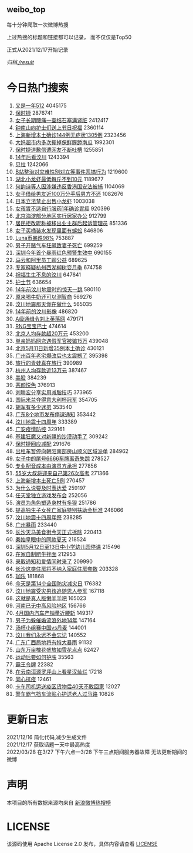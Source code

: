 weibo_top  
---
每十分钟爬取一次微博热搜  

上过热搜的标题和链接都可以记录， 而不仅仅是Top50

正式从2021/12/17开始记录  

*归档[./result](./result/)*

# 今日热门搜索  
1. [又是一年512](https://s.weibo.com//weibo?q=%23%E5%8F%88%E6%98%AF%E4%B8%80%E5%B9%B4512%23&Refer=top) 4045175
2. [保时捷](https://s.weibo.com//weibo?q=%23%E4%BF%9D%E6%97%B6%E6%8D%B7%23&Refer=top) 2876741
3. [女子长期腰痛一查结石塞满肾脏](https://s.weibo.com//weibo?q=%23%E5%A5%B3%E5%AD%90%E9%95%BF%E6%9C%9F%E8%85%B0%E7%97%9B%E4%B8%80%E6%9F%A5%E7%BB%93%E7%9F%B3%E5%A1%9E%E6%BB%A1%E8%82%BE%E8%84%8F%23&Refer=top) 2412417
4. [钟南山向护士们送上节日祝福](https://s.weibo.com//weibo?q=%23%E9%92%9F%E5%8D%97%E5%B1%B1%E5%90%91%E6%8A%A4%E5%A3%AB%E4%BB%AC%E9%80%81%E4%B8%8A%E8%8A%82%E6%97%A5%E7%A5%9D%E7%A6%8F%23&Refer=top) 2360114
5. [上海新增本土确诊144例无症状1305例](https://s.weibo.com//weibo?q=%23%E4%B8%8A%E6%B5%B7%E6%96%B0%E5%A2%9E%E6%9C%AC%E5%9C%9F%E7%A1%AE%E8%AF%8A144%E4%BE%8B%E6%97%A0%E7%97%87%E7%8A%B61305%E4%BE%8B%23&Refer=top) 2323456
6. [大妈超市内多次撕掉保鲜膜舔南瓜](https://s.weibo.com//weibo?q=%23%E5%A4%A7%E5%A6%88%E8%B6%85%E5%B8%82%E5%86%85%E5%A4%9A%E6%AC%A1%E6%92%95%E6%8E%89%E4%BF%9D%E9%B2%9C%E8%86%9C%E8%88%94%E5%8D%97%E7%93%9C%23&Refer=top) 1992301
7. [保时捷道歉信遭网友不断吐槽](https://s.weibo.com//weibo?q=%23%E4%BF%9D%E6%97%B6%E6%8D%B7%E9%81%93%E6%AD%89%E4%BF%A1%E9%81%AD%E7%BD%91%E5%8F%8B%E4%B8%8D%E6%96%AD%E5%90%90%E6%A7%BD%23&Refer=top) 1255851
8. [14年后看汶川](https://s.weibo.com//weibo?q=%2314%E5%B9%B4%E5%90%8E%E7%9C%8B%E6%B1%B6%E5%B7%9D%23&Refer=top) 1243394
9. [贝拉](https://s.weibo.com//weibo?q=%E8%B4%9D%E6%8B%89&Refer=top) 1242066
10. [B站整治对灾难性别对立等事件恶搞行为](https://s.weibo.com//weibo?q=%23B%E7%AB%99%E6%95%B4%E6%B2%BB%E5%AF%B9%E7%81%BE%E9%9A%BE%E6%80%A7%E5%88%AB%E5%AF%B9%E7%AB%8B%E7%AD%89%E4%BA%8B%E4%BB%B6%E6%81%B6%E6%90%9E%E8%A1%8C%E4%B8%BA%23&Refer=top) 1219600
11. [湖北小龙虾最低每斤不到10元](https://s.weibo.com//weibo?q=%23%E6%B9%96%E5%8C%97%E5%B0%8F%E9%BE%99%E8%99%BE%E6%9C%80%E4%BD%8E%E6%AF%8F%E6%96%A4%E4%B8%8D%E5%88%B010%E5%85%83%23&Refer=top) 1189677
12. [何韵诗等人因涉嫌违反香港国安法被捕](https://s.weibo.com//weibo?q=%23%E4%BD%95%E9%9F%B5%E8%AF%97%E7%AD%89%E4%BA%BA%E5%9B%A0%E6%B6%89%E5%AB%8C%E8%BF%9D%E5%8F%8D%E9%A6%99%E6%B8%AF%E5%9B%BD%E5%AE%89%E6%B3%95%E8%A2%AB%E6%8D%95%23&Refer=top) 1104069
13. [女子借给男友近100万分手后男方不还](https://s.weibo.com//weibo?q=%23%E5%A5%B3%E5%AD%90%E5%80%9F%E7%BB%99%E7%94%B7%E5%8F%8B%E8%BF%91100%E4%B8%87%E5%88%86%E6%89%8B%E5%90%8E%E7%94%B7%E6%96%B9%E4%B8%8D%E8%BF%98%23&Refer=top) 1082676
14. [日本立法禁止出售小龙虾](https://s.weibo.com//weibo?q=%23%E6%97%A5%E6%9C%AC%E7%AB%8B%E6%B3%95%E7%A6%81%E6%AD%A2%E5%87%BA%E5%94%AE%E5%B0%8F%E9%BE%99%E8%99%BE%23&Refer=top) 1003038
15. [女孩胃不适自行服药1年确诊胃癌](https://s.weibo.com//weibo?q=%23%E5%A5%B3%E5%AD%A9%E8%83%83%E4%B8%8D%E9%80%82%E8%87%AA%E8%A1%8C%E6%9C%8D%E8%8D%AF1%E5%B9%B4%E7%A1%AE%E8%AF%8A%E8%83%83%E7%99%8C%23&Refer=top) 920396
16. [北京海淀部分地区实行居家办公](https://s.weibo.com//weibo?q=%23%E5%8C%97%E4%BA%AC%E6%B5%B7%E6%B7%80%E9%83%A8%E5%88%86%E5%9C%B0%E5%8C%BA%E5%AE%9E%E8%A1%8C%E5%B1%85%E5%AE%B6%E5%8A%9E%E5%85%AC%23&Refer=top) 912799
17. [居民拒改昵称被移出业主群后起诉管理员](https://s.weibo.com//weibo?q=%23%E5%B1%85%E6%B0%91%E6%8B%92%E6%94%B9%E6%98%B5%E7%A7%B0%E8%A2%AB%E7%A7%BB%E5%87%BA%E4%B8%9A%E4%B8%BB%E7%BE%A4%E5%90%8E%E8%B5%B7%E8%AF%89%E7%AE%A1%E7%90%86%E5%91%98%23&Refer=top) 851336
18. [女子买桶装水发现里面有蜈蚣](https://s.weibo.com//weibo?q=%23%E5%A5%B3%E5%AD%90%E4%B9%B0%E6%A1%B6%E8%A3%85%E6%B0%B4%E5%8F%91%E7%8E%B0%E9%87%8C%E9%9D%A2%E6%9C%89%E8%9C%88%E8%9A%A3%23&Refer=top) 846806
19. [Luna币暴跌98%](https://s.weibo.com//weibo?q=%23Luna%E5%B8%81%E6%9A%B4%E8%B7%8C98%25%23&Refer=top) 753887
20. [男子开赌气车狂飙致妻子死亡](https://s.weibo.com//weibo?q=%23%E7%94%B7%E5%AD%90%E5%BC%80%E8%B5%8C%E6%B0%94%E8%BD%A6%E7%8B%82%E9%A3%99%E8%87%B4%E5%A6%BB%E5%AD%90%E6%AD%BB%E4%BA%A1%23&Refer=top) 699259
21. [深圳今年首个暴雨红色预警生效中](https://s.weibo.com//weibo?q=%23%E6%B7%B1%E5%9C%B3%E4%BB%8A%E5%B9%B4%E9%A6%96%E4%B8%AA%E6%9A%B4%E9%9B%A8%E7%BA%A2%E8%89%B2%E9%A2%84%E8%AD%A6%E7%94%9F%E6%95%88%E4%B8%AD%23&Refer=top) 690155
22. [马云和阿里员工聊公益](https://s.weibo.com//weibo?q=%23%E9%A9%AC%E4%BA%91%E5%92%8C%E9%98%BF%E9%87%8C%E5%91%98%E5%B7%A5%E8%81%8A%E5%85%AC%E7%9B%8A%23&Refer=top) 689625
23. [专家释疑杭州西湖柳树变月季](https://s.weibo.com//weibo?q=%23%E4%B8%93%E5%AE%B6%E9%87%8A%E7%96%91%E6%9D%AD%E5%B7%9E%E8%A5%BF%E6%B9%96%E6%9F%B3%E6%A0%91%E5%8F%98%E6%9C%88%E5%AD%A3%23&Refer=top) 674758
24. [祝福生生不息的汶川](https://s.weibo.com//weibo?q=%23%E7%A5%9D%E7%A6%8F%E7%94%9F%E7%94%9F%E4%B8%8D%E6%81%AF%E7%9A%84%E6%B1%B6%E5%B7%9D%23&Refer=top) 647641
25. [护士节](https://s.weibo.com//weibo?q=%23%E6%8A%A4%E5%A3%AB%E8%8A%82%23&Refer=top) 636654
26. [14年前汶川地震时的惊天一跳](https://s.weibo.com//weibo?q=%2314%E5%B9%B4%E5%89%8D%E6%B1%B6%E5%B7%9D%E5%9C%B0%E9%9C%87%E6%97%B6%E7%9A%84%E6%83%8A%E5%A4%A9%E4%B8%80%E8%B7%B3%23&Refer=top) 580110
27. [原来喝牛奶还可以测智商](https://s.weibo.com//weibo?q=%23%E5%8E%9F%E6%9D%A5%E5%96%9D%E7%89%9B%E5%A5%B6%E8%BF%98%E5%8F%AF%E4%BB%A5%E6%B5%8B%E6%99%BA%E5%95%86%23&Refer=top) 569276
28. [汶川地震那天你在做什么](https://s.weibo.com//weibo?q=%23%E6%B1%B6%E5%B7%9D%E5%9C%B0%E9%9C%87%E9%82%A3%E5%A4%A9%E4%BD%A0%E5%9C%A8%E5%81%9A%E4%BB%80%E4%B9%88%23&Refer=top) 565035
29. [14年前的汶川影像](https://s.weibo.com//weibo?q=%2314%E5%B9%B4%E5%89%8D%E7%9A%84%E6%B1%B6%E5%B7%9D%E5%BD%B1%E5%83%8F%23&Refer=top) 486820
30. [A级通缉令刘上英落网](https://s.weibo.com//weibo?q=%23A%E7%BA%A7%E9%80%9A%E7%BC%89%E4%BB%A4%E5%88%98%E4%B8%8A%E8%8B%B1%E8%90%BD%E7%BD%91%23&Refer=top) 479171
31. [RNG宝宝巴士](https://s.weibo.com//weibo?q=%23RNG%E5%AE%9D%E5%AE%9D%E5%B7%B4%E5%A3%AB%23&Refer=top) 474614
32. [北京人均存款超20万元](https://s.weibo.com//weibo?q=%23%E5%8C%97%E4%BA%AC%E4%BA%BA%E5%9D%87%E5%AD%98%E6%AC%BE%E8%B6%8520%E4%B8%87%E5%85%83%23&Refer=top) 453200
33. [单亲妈妈网恋遇假军官被骗15万](https://s.weibo.com//weibo?q=%23%E5%8D%95%E4%BA%B2%E5%A6%88%E5%A6%88%E7%BD%91%E6%81%8B%E9%81%87%E5%81%87%E5%86%9B%E5%AE%98%E8%A2%AB%E9%AA%9715%E4%B8%87%23&Refer=top) 439048
34. [北京5月11日新增35例本土确诊](https://s.weibo.com//weibo?q=%23%E5%8C%97%E4%BA%AC5%E6%9C%8811%E6%97%A5%E6%96%B0%E5%A2%9E35%E4%BE%8B%E6%9C%AC%E5%9C%9F%E7%A1%AE%E8%AF%8A%23&Refer=top) 430121
35. [广州百年老宅爆改后也太震撼了](https://s.weibo.com//weibo?q=%E5%B9%BF%E5%B7%9E%E7%99%BE%E5%B9%B4%E8%80%81%E5%AE%85%E7%88%86%E6%94%B9%E5%90%8E%E4%B9%9F%E5%A4%AA%E9%9C%87%E6%92%BC%E4%BA%86&Refer=top) 395398
36. [旅行的青蛙真在旅行](https://s.weibo.com//weibo?q=%23%E6%97%85%E8%A1%8C%E7%9A%84%E9%9D%92%E8%9B%99%E7%9C%9F%E5%9C%A8%E6%97%85%E8%A1%8C%23&Refer=top) 390989
37. [杭州人均存款近13万元](https://s.weibo.com//weibo?q=%23%E6%9D%AD%E5%B7%9E%E4%BA%BA%E5%9D%87%E5%AD%98%E6%AC%BE%E8%BF%9113%E4%B8%87%E5%85%83%23&Refer=top) 387467
38. [美股](https://s.weibo.com//weibo?q=%E7%BE%8E%E8%82%A1&Refer=top) 384239
39. [茶颜悦色](https://s.weibo.com//weibo?q=%23%E8%8C%B6%E9%A2%9C%E6%82%A6%E8%89%B2%23&Refer=top) 376913
40. [刘畊宏分享实用减脂技巧](https://s.weibo.com//weibo?q=%23%E5%88%98%E7%95%8A%E5%AE%8F%E5%88%86%E4%BA%AB%E5%AE%9E%E7%94%A8%E5%87%8F%E8%84%82%E6%8A%80%E5%B7%A7%23&Refer=top) 373965
41. [国际米兰夺得意大利杯冠军](https://s.weibo.com//weibo?q=%23%E5%9B%BD%E9%99%85%E7%B1%B3%E5%85%B0%E5%A4%BA%E5%BE%97%E6%84%8F%E5%A4%A7%E5%88%A9%E6%9D%AF%E5%86%A0%E5%86%9B%23&Refer=top) 354705
42. [胡军有多少迷弟](https://s.weibo.com//weibo?q=%23%E8%83%A1%E5%86%9B%E6%9C%89%E5%A4%9A%E5%B0%91%E8%BF%B7%E5%BC%9F%23&Refer=top) 353540
43. [广东8个地市发布停课通知](https://s.weibo.com//weibo?q=%23%E5%B9%BF%E4%B8%9C8%E4%B8%AA%E5%9C%B0%E5%B8%82%E5%8F%91%E5%B8%83%E5%81%9C%E8%AF%BE%E9%80%9A%E7%9F%A5%23&Refer=top) 353442
44. [汶川地震十四周年](https://s.weibo.com//weibo?q=%23%E6%B1%B6%E5%B7%9D%E5%9C%B0%E9%9C%87%E5%8D%81%E5%9B%9B%E5%91%A8%E5%B9%B4%23&Refer=top) 333389
45. [广安疫情防控](https://s.weibo.com//weibo?q=%E5%B9%BF%E5%AE%89%E7%96%AB%E6%83%85%E9%98%B2%E6%8E%A7&Refer=top) 329161
46. [基建狂魔又对新疆的沙漠动手了](https://s.weibo.com//weibo?q=%23%E5%9F%BA%E5%BB%BA%E7%8B%82%E9%AD%94%E5%8F%88%E5%AF%B9%E6%96%B0%E7%96%86%E7%9A%84%E6%B2%99%E6%BC%A0%E5%8A%A8%E6%89%8B%E4%BA%86%23&Refer=top) 309242
47. [保时捷回应减配](https://s.weibo.com//weibo?q=%23%E4%BF%9D%E6%97%B6%E6%8D%B7%E5%9B%9E%E5%BA%94%E5%87%8F%E9%85%8D%23&Refer=top) 291676
48. [出租车暂停向朝阳南部房山顺义区域派单](https://s.weibo.com//weibo?q=%23%E5%87%BA%E7%A7%9F%E8%BD%A6%E6%9A%82%E5%81%9C%E5%90%91%E6%9C%9D%E9%98%B3%E5%8D%97%E9%83%A8%E6%88%BF%E5%B1%B1%E9%A1%BA%E4%B9%89%E5%8C%BA%E5%9F%9F%E6%B4%BE%E5%8D%95%23&Refer=top) 284962
49. [女子中的尾号6666车牌离奇失踪](https://s.weibo.com//weibo?q=%23%E5%A5%B3%E5%AD%90%E4%B8%AD%E7%9A%84%E5%B0%BE%E5%8F%B76666%E8%BD%A6%E7%89%8C%E7%A6%BB%E5%A5%87%E5%A4%B1%E8%B8%AA%23&Refer=top) 278527
50. [专业配音成本由演员方承担](https://s.weibo.com//weibo?q=%23%E4%B8%93%E4%B8%9A%E9%85%8D%E9%9F%B3%E6%88%90%E6%9C%AC%E7%94%B1%E6%BC%94%E5%91%98%E6%96%B9%E6%89%BF%E6%8B%85%23&Refer=top) 277856
51. [55岁大叔将迎来自己第26次高考](https://s.weibo.com//weibo?q=%2355%E5%B2%81%E5%A4%A7%E5%8F%94%E5%B0%86%E8%BF%8E%E6%9D%A5%E8%87%AA%E5%B7%B1%E7%AC%AC26%E6%AC%A1%E9%AB%98%E8%80%83%23&Refer=top) 271366
52. [上海新增本土死亡5例](https://s.weibo.com//weibo?q=%23%E4%B8%8A%E6%B5%B7%E6%96%B0%E5%A2%9E%E6%9C%AC%E5%9C%9F%E6%AD%BB%E4%BA%A15%E4%BE%8B%23&Refer=top) 270457
53. [为什么说要及时表达爱](https://s.weibo.com//weibo?q=%23%E4%B8%BA%E4%BB%80%E4%B9%88%E8%AF%B4%E8%A6%81%E5%8F%8A%E6%97%B6%E8%A1%A8%E8%BE%BE%E7%88%B1%23&Refer=top) 259197
54. [任天堂独立游戏发布会](https://s.weibo.com//weibo?q=%23%E4%BB%BB%E5%A4%A9%E5%A0%82%E7%8B%AC%E7%AB%8B%E6%B8%B8%E6%88%8F%E5%8F%91%E5%B8%83%E4%BC%9A%23&Refer=top) 252056
55. [演员为角色塑造身材有多狠](https://s.weibo.com//weibo?q=%23%E6%BC%94%E5%91%98%E4%B8%BA%E8%A7%92%E8%89%B2%E5%A1%91%E9%80%A0%E8%BA%AB%E6%9D%90%E6%9C%89%E5%A4%9A%E7%8B%A0%23&Refer=top) 251786
56. [提高独生子女死亡家庭特别扶助金标准](https://s.weibo.com//weibo?q=%23%E6%8F%90%E9%AB%98%E7%8B%AC%E7%94%9F%E5%AD%90%E5%A5%B3%E6%AD%BB%E4%BA%A1%E5%AE%B6%E5%BA%AD%E7%89%B9%E5%88%AB%E6%89%B6%E5%8A%A9%E9%87%91%E6%A0%87%E5%87%86%23&Refer=top) 246066
57. [汶川地震十四周年祭](https://s.weibo.com//weibo?q=%E6%B1%B6%E5%B7%9D%E5%9C%B0%E9%9C%87%E5%8D%81%E5%9B%9B%E5%91%A8%E5%B9%B4%E7%A5%AD&Refer=top) 238285
58. [广州暴雨](https://s.weibo.com//weibo?q=%23%E5%B9%BF%E5%B7%9E%E6%9A%B4%E9%9B%A8%23&Refer=top) 233440
59. [长沙天马美食街今天正式拆除](https://s.weibo.com//weibo?q=%23%E9%95%BF%E6%B2%99%E5%A4%A9%E9%A9%AC%E7%BE%8E%E9%A3%9F%E8%A1%97%E4%BB%8A%E5%A4%A9%E6%AD%A3%E5%BC%8F%E6%8B%86%E9%99%A4%23&Refer=top) 220413
60. [秦始皇眼中的同款夏天](https://s.weibo.com//weibo?q=%23%E7%A7%A6%E5%A7%8B%E7%9A%87%E7%9C%BC%E4%B8%AD%E7%9A%84%E5%90%8C%E6%AC%BE%E5%A4%8F%E5%A4%A9%23&Refer=top) 218524
61. [深圳5月12日至13日中小学幼儿园停课](https://s.weibo.com//weibo?q=%23%E6%B7%B1%E5%9C%B35%E6%9C%8812%E6%97%A5%E8%87%B313%E6%97%A5%E4%B8%AD%E5%B0%8F%E5%AD%A6%E5%B9%BC%E5%84%BF%E5%9B%AD%E5%81%9C%E8%AF%BE%23&Refer=top) 215496
62. [在家自制肥牛拌面](https://s.weibo.com//weibo?q=%E5%9C%A8%E5%AE%B6%E8%87%AA%E5%88%B6%E8%82%A5%E7%89%9B%E6%8B%8C%E9%9D%A2&Refer=top) 212953
63. [录取通知和爱情同时来了](https://s.weibo.com//weibo?q=%23%E5%BD%95%E5%8F%96%E9%80%9A%E7%9F%A5%E5%92%8C%E7%88%B1%E6%83%85%E5%90%8C%E6%97%B6%E6%9D%A5%E4%BA%86%23&Refer=top) 209990
64. [长沙这类住房将不纳入家庭住房套数](https://s.weibo.com//weibo?q=%23%E9%95%BF%E6%B2%99%E8%BF%99%E7%B1%BB%E4%BD%8F%E6%88%BF%E5%B0%86%E4%B8%8D%E7%BA%B3%E5%85%A5%E5%AE%B6%E5%BA%AD%E4%BD%8F%E6%88%BF%E5%A5%97%E6%95%B0%23&Refer=top) 203328
65. [珈乐](https://s.weibo.com//weibo?q=%E7%8F%88%E4%B9%90&Refer=top) 181868
66. [今天是第14个全国防灾减灾日](https://s.weibo.com//weibo?q=%23%E4%BB%8A%E5%A4%A9%E6%98%AF%E7%AC%AC14%E4%B8%AA%E5%85%A8%E5%9B%BD%E9%98%B2%E7%81%BE%E5%87%8F%E7%81%BE%E6%97%A5%23&Refer=top) 176382
67. [汶川地震受灾男孩追随恩人参军](https://s.weibo.com//weibo?q=%23%E6%B1%B6%E5%B7%9D%E5%9C%B0%E9%9C%87%E5%8F%97%E7%81%BE%E7%94%B7%E5%AD%A9%E8%BF%BD%E9%9A%8F%E6%81%A9%E4%BA%BA%E5%8F%82%E5%86%9B%23&Refer=top) 167118
68. [这就是真人版懒羊羊吧](https://s.weibo.com//weibo?q=%23%E8%BF%99%E5%B0%B1%E6%98%AF%E7%9C%9F%E4%BA%BA%E7%89%88%E6%87%92%E7%BE%8A%E7%BE%8A%E5%90%A7%23&Refer=top) 165023
69. [河南已无中高风险地区](https://s.weibo.com//weibo?q=%23%E6%B2%B3%E5%8D%97%E5%B7%B2%E6%97%A0%E4%B8%AD%E9%AB%98%E9%A3%8E%E9%99%A9%E5%9C%B0%E5%8C%BA%23&Refer=top) 156766
70. [4月国内汽车产销量近腰斩](https://s.weibo.com//weibo?q=%234%E6%9C%88%E5%9B%BD%E5%86%85%E6%B1%BD%E8%BD%A6%E4%BA%A7%E9%94%80%E9%87%8F%E8%BF%91%E8%85%B0%E6%96%A9%23&Refer=top) 149317
71. [男子为躲催婚流浪外地14年](https://s.weibo.com//weibo?q=%23%E7%94%B7%E5%AD%90%E4%B8%BA%E8%BA%B2%E5%82%AC%E5%A9%9A%E6%B5%81%E6%B5%AA%E5%A4%96%E5%9C%B014%E5%B9%B4%23&Refer=top) 147164
72. [汤杯小组赛中国vs丹麦](https://s.weibo.com//weibo?q=%23%E6%B1%A4%E6%9D%AF%E5%B0%8F%E7%BB%84%E8%B5%9B%E4%B8%AD%E5%9B%BDvs%E4%B8%B9%E9%BA%A6%23&Refer=top) 144001
73. [汶川我们永远不会忘记](https://s.weibo.com//weibo?q=%E6%B1%B6%E5%B7%9D%E6%88%91%E4%BB%AC%E6%B0%B8%E8%BF%9C%E4%B8%8D%E4%BC%9A%E5%BF%98%E8%AE%B0&Refer=top) 140552
74. [广东广西局地将有特大暴雨](https://s.weibo.com//weibo?q=%23%E5%B9%BF%E4%B8%9C%E5%B9%BF%E8%A5%BF%E5%B1%80%E5%9C%B0%E5%B0%86%E6%9C%89%E7%89%B9%E5%A4%A7%E6%9A%B4%E9%9B%A8%23&Refer=top) 91132
75. [山东万亩槐花盛放如雪花点点](https://s.weibo.com//weibo?q=%23%E5%B1%B1%E4%B8%9C%E4%B8%87%E4%BA%A9%E6%A7%90%E8%8A%B1%E7%9B%9B%E6%94%BE%E5%A6%82%E9%9B%AA%E8%8A%B1%E7%82%B9%E7%82%B9%23&Refer=top) 62427
76. [运动后要如何护肤](https://s.weibo.com//weibo?q=%E8%BF%90%E5%8A%A8%E5%90%8E%E8%A6%81%E5%A6%82%E4%BD%95%E6%8A%A4%E8%82%A4&Refer=top) 35563
77. [霸王令牌](https://s.weibo.com//weibo?q=%E9%9C%B8%E7%8E%8B%E4%BB%A4%E7%89%8C&Refer=top) 22382
78. [在云南洱源罗坪山上看星汉灿烂](https://s.weibo.com//weibo?q=%23%E5%9C%A8%E4%BA%91%E5%8D%97%E6%B4%B1%E6%BA%90%E7%BD%97%E5%9D%AA%E5%B1%B1%E4%B8%8A%E7%9C%8B%E6%98%9F%E6%B1%89%E7%81%BF%E7%83%82%23&Refer=top) 17218
79. [同心抗疫](https://s.weibo.com//weibo?q=%23%E5%90%8C%E5%BF%83%E6%8A%97%E7%96%AB%23&Refer=top) 12461
80. [卡车司机运送疫区货物后40天不敢回家](https://s.weibo.com//weibo?q=%23%E5%8D%A1%E8%BD%A6%E5%8F%B8%E6%9C%BA%E8%BF%90%E9%80%81%E7%96%AB%E5%8C%BA%E8%B4%A7%E7%89%A9%E5%90%8E40%E5%A4%A9%E4%B8%8D%E6%95%A2%E5%9B%9E%E5%AE%B6%23&Refer=top) 12027
81. [警车霸气挡车流贴心护送老人过马路](https://s.weibo.com//weibo?q=%23%E8%AD%A6%E8%BD%A6%E9%9C%B8%E6%B0%94%E6%8C%A1%E8%BD%A6%E6%B5%81%E8%B4%B4%E5%BF%83%E6%8A%A4%E9%80%81%E8%80%81%E4%BA%BA%E8%BF%87%E9%A9%AC%E8%B7%AF%23&Refer=top) 10826
# 更新日志  
2021/12/16  简化代码,减少生成文件  
2021/12/17  获取话题一天中最高热度  
2022/03/28  在3/27 下午六点—3/28 下午三点期间服务器故障 无法更新期间的微博  
# 声明  
本项目的所有数据来源均来自 [新浪微博热搜榜](https://s.weibo.com/top/summary)  

# LICENSE
该源码使用 Apache License 2.0 发布，具体内容请查看 [LICENSE](./LICENSE)
